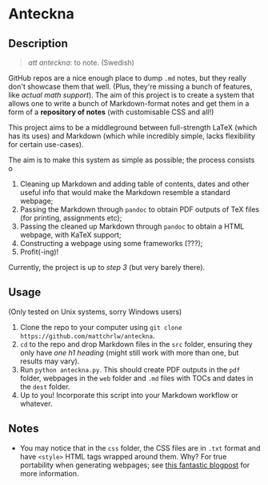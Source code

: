 # Anteckna

## Description

> _att anteckna_: to note. (Swedish)

GitHub repos are a nice enough place to dump `.md` notes, but they really don't showcase them that well. (Plus, they're missing a bunch of features, like _actual math support_). The aim of this project is to create a system that allows one to write a bunch of Markdown-format notes and get them in a form of a **repository of notes** (with customisable CSS and all!)

This project aims to be a middleground between full-strength LaTeX (which has its uses) and Markdown (which while incredibly simple, lacks flexibility for certain use-cases).

The aim is to make this system as simple as possible; the process consists o
1. Cleaning up Markdown and adding table of contents, dates and other useful info that would make the Markdown resemble a standard webpage;
2. Passing the Markdown through `pandoc` to obtain PDF outputs of TeX files (for printing, assignments etc);
3. Passing the cleaned up Markdown through `pandoc` to obtain a HTML webpage, with KaTeX support;
4. Constructing a webpage using some frameworks (???);
5. Profit(-ing)!

Currently, the project is up to *step 3* (but very barely there).

## Usage

(Only tested on Unix systems, sorry Windows users)

1. Clone the repo to your computer using `git clone https://github.com/mattchrlw/anteckna`.
2. `cd` to the repo and drop Markdown files in the `src` folder, ensuring they only have *one h1 heading* (might still work with more than one, but results may vary).
3. Run `python anteckna.py`. This should create PDF outputs in the `pdf` folder, webpages in the `web` folder and `.md` files with TOCs and dates in the `dest` folder.
4. Up to you! Incorporate this script into your Markdown workflow or whatever.

## Notes

- You may notice that in the `css` folder, the CSS files are in `.txt` format and have `<style>` HTML tags wrapped around them. Why? For true portability when generating webpages; see [this fantastic blogpost](https://devilgate.org/blog/2012/07/02/tip-using-pandoc-to-create-truly-standalone-html-files/) for more information.